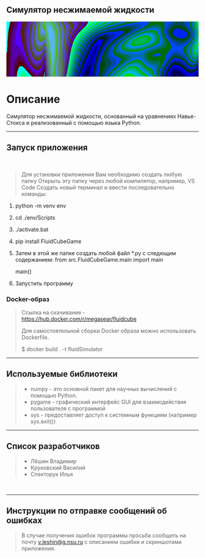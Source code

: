 ## Симулятор несжимаемой жидкости

![alt text](https://github.com/Spektoruk3/PAK/blob/main/image/git.jpg)
# Описание
Симулятор несжимаемой жидкости, основанный на уравнениях Навье-Стокса и реализованный с помощью языка Python.
<br>

----------------------------------------------------------------

## Запуск приложения
<br>

> Для установки приложения Вам необходимо создать любую папку
> Открыть эту папку через любой компилятор, например, VS Code
> Создать новый терминал и ввести последовательно команды:
  1) python -m venv env
  3) cd ./env/Scripts
  4) ./activate.bat
  5) pip install FluidCubeGame
  6) Затем в этой же папке создать любой файл *.py с следющим содержанием:
     from src.FluidCubeGame.main import main

     main()
  8) Запустить программу

### Docker-образ
> Ссылка на скачивание - https://hub.docker.com/r/megasear/fluidcube
>
> Для самостоятельной сборки Docker образа можно использовать Dockerfile.
> 
> $ docker build . -t fluidSimulator

----------------------------------------------------------------

## Используемые библиотеки
> - numpy - это основной пакет для научных вычислений с помощью Python.<br>
> - pygame - графический интерфейс GUI для взаимодействия пользователя с программой
> - sys - предоставляет доступ к системным функциям (например sys.exit())

----------------------------------------------------------------

## Список разработчиков
> - Лёшин Владимир
> - Круковский Василий
> - Спекторук Илья
<br>

----------------------------------------------------------------

## Инструкции по отправке сообщений об ошибках
> В случае получения ошибок программы просьба сообщить на почту v.leshin@g.nsu.ru с описанием ошибки и скриншотами приложения. 
<br>
